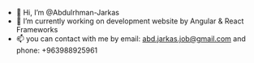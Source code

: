 - 👋 Hi, I’m @Abdulrhman-Jarkas
- 🌱 I’m currently working on development website by Angular & React Frameworks
- 📫 you can contact with me by
      email: abd.jarkas.job@gmail.com and
      phone: +963988925961 

<!---
Abdulrhman-Jarkas/Abdulrhman-Jarkas is a ✨ special ✨ repository because its `README.md` (this file) appears on your GitHub profile.
You can click the Preview link to take a look at your changes.
--->
